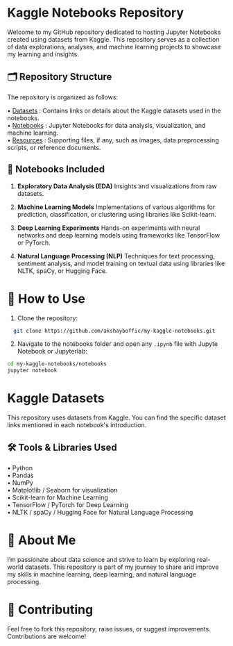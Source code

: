# **Kaggle Notebooks Repository**

Welcome to my GitHub repository dedicated to hosting Jupyter Notebooks created using datasets from Kaggle. This repository serves as a collection of data explorations, analyses, and machine learning projects to showcase my learning and insights.

## **🗂️ Repository Structure**

The repository is organized as follows:

• [Datasets](my-kaggle-notebooks/datasets/) : Contains links or details about the Kaggle datasets used in the notebooks.  
• [Notebooks](my-kaggle-notebooks/notebooks/) : Jupyter Notebooks for data analysis, visualization, and machine learning.  
• [Resources](my-kaggle-notebooks/resources/) : Supporting files, if any, such as images, data preprocessing scripts, or reference documents.  

## **📌 Notebooks Included**
1. **Exploratory Data Analysis (EDA)**
Insights and visualizations from raw datasets.

2. **Machine Learning Models**
Implementations of various algorithms for prediction, classification, or clustering using libraries like Scikit-learn.

3. **Deep Learning Experiments**
Hands-on experiments with neural networks and deep learning models using frameworks like TensorFlow or PyTorch.

4. **Natural Language Processing (NLP)**
Techniques for text processing, sentiment analysis, and model training on textual data using libraries like NLTK, spaCy, or Hugging Face.

# **🚀 How to Use**

1. Clone the repository:
 ```bash
   git clone https://github.com/akshayboffic/my-kaggle-notebooks.git
```

2. Navigate to the notebooks folder and open any ```.ipynb``` file with Jupyte Notebook or Jupyterlab:
```bash
cd my-kaggle-notebooks/notebooks
jupyter notebook
```
# **Kaggle Datasets**
This repository uses datasets from Kaggle. You can find the specific dataset links mentioned in each notebook's introduction.

## **🛠️ Tools & Libraries Used**

• Python  
• Pandas  
• NumPy  
• Matplotlib / Seaborn for visualization  
• Scikit-learn for Machine Learning  
• TensorFlow / PyTorch for Deep Learning  
• NLTK / spaCy / Hugging Face for Natural Language Processing  
  
# **📖 About Me**
I’m passionate about data science and strive to learn by exploring real-world datasets. This repository is part of my journey to share and improve my skills in machine learning, deep learning, and natural language processing.  

# **🤝 Contributing**  
Feel free to fork this repository, raise issues, or suggest improvements. Contributions are welcome!  
